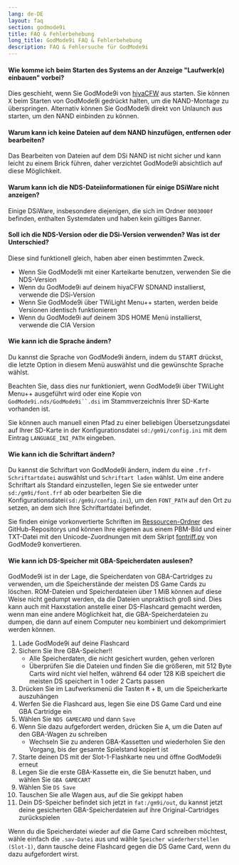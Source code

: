 ```yaml
---
lang: de-DE
layout: faq
section: godmode9i
title: FAQ & Fehlerbehebung
long_title: GodMode9i FAQ & Fehlerbehebung
description: FAQ & Fehlersuche für GodMode9i
---
```


#### Wie komme ich beim Starten des Systems an der Anzeige "Laufwerk(e) einbauen" vorbei?
Dies geschieht, wenn Sie GodMode9i von [hiyaCFW](../hiyacfw) aus starten. Sie können <kbd class="face">X</kbd> beim Starten von GodMode9i gedrückt halten, um die NAND-Montage zu überspringen. Alternativ können Sie GodMode9i direkt von Unlaunch aus starten, um den NAND einbinden zu können.

#### Warum kann ich keine Dateien auf dem NAND hinzufügen, entfernen oder bearbeiten?
Das Bearbeiten von Dateien auf dem DSi NAND ist nicht sicher und kann leicht zu einem Brick führen, daher verzichtet GodMode9i absichtlich auf diese Möglichkeit.

#### Warum kann ich die NDS-Dateiinformationen für einige DSiWare nicht anzeigen?
Einige DSiWare, insbesondere diejenigen, die sich im Ordner `0003000f` befinden, enthalten Systemdaten und haben kein gültiges Banner.

#### Soll ich die NDS-Version oder die DSi-Version verwenden? Was ist der Unterschied?
Diese sind funktionell gleich, haben aber einen bestimmten Zweck.
- Wenn Sie GodMode9i mit einer Karteikarte benutzen, verwenden Sie die NDS-Version
- Wenn du GodMode9i auf deinem hiyaCFW SDNAND installierst, verwende die DSi-Version
- Wenn Sie GodMode9i über TWiLight Menu++ starten, werden beide Versionen identisch funktionieren
- Wenn du GodMode9i auf deinem 3DS HOME Menü installierst, verwende die CIA Version

#### Wie kann ich die Sprache ändern?
Du kannst die Sprache von GodMode9i ändern, indem du <kbd>START</kbd> drückst, die letzte Option in diesem Menü auswählst und die gewünschte Sprache wählst.

Beachten Sie, dass dies nur funktioniert, wenn GodMode9i über TWiLight Menu++ ausgeführt wird oder eine Kopie von `GodMode9i.nds/GodMode9i``.dsi` im Stammverzeichnis Ihrer SD-Karte vorhanden ist.

Sie können auch manuell einen Pfad zu einer beliebigen Übersetzungsdatei auf Ihrer SD-Karte in der Konfigurationsdatei `sd:/gm9i/config.ini` mit dem Eintrag `LANGUAGE_INI_PATH` eingeben.

#### Wie kann ich die Schriftart ändern?
Du kannst die Schriftart von GodMode9i ändern, indem du eine `.frf-Schriftartdatei` auswählst und `Schriftart laden` wählst. Um eine andere Schriftart als Standard einzustellen, legen Sie sie entweder unter `sd:/gm9i/font.frf` ab oder bearbeiten Sie die Konfigurationsdatei`(sd:/gm9i/config.ini`), um den `FONT_PATH` auf den Ort zu setzen, an dem sich Ihre Schriftartdatei befindet.

Sie finden einige vorkonvertierte Schriften im [Ressourcen-Ordner](https://github.com/DS-Homebrew/GodMode9i/tree/master/resources/fonts) des GitHub-Repositorys und können Ihre eigenen aus einem PBM-Bild und einer TXT-Datei mit den Unicode-Zuordnungen mit dem Skript [fontriff.py](https://github.com/d0k3/GodMode9/blob/master/utils/fontriff.py) von GodMode9 konvertieren.

#### Wie kann ich DS-Speicher mit GBA-Speicherdaten auslesen?
GodMode9i ist in der Lage, die Speicherdaten von GBA-Cartridges zu verwenden, um die Speicherstände der meisten DS Game Cards zu löschen. ROM-Dateien und Speicherdateien über 1 MiB können auf diese Weise nicht gedumpt werden, da die Dateien unpraktisch groß sind. Dies kann auch mit Haxxstation anstelle einer DS-Flashcard gemacht werden, wenn man eine andere Möglichkeit hat, die GBA-Speicherdateien zu dumpen, die dann auf einem Computer neu kombiniert und dekomprimiert werden können.

1. Lade GodMode9i auf deine Flashcard
1. Sichern Sie Ihre GBA-Speicher!!
   - Alle Speicherdaten, die nicht gesichert wurden, gehen verloren
   - Überprüfen Sie die Dateien und finden Sie die größeren, mit 512 Byte Carts wird nicht viel helfen, während 64 oder 128 KiB speichert die meisten DS speichert in 1 oder 2 Carts passen
1. Drücken Sie im Laufwerksmenü die Tasten <kbd class="r">R</kbd> + <kbd class="face">B</kbd>, um die Speicherkarte auszuhängen
1. Werfen Sie die Flashcard aus, legen Sie eine DS Game Card und eine GBA Cartridge ein
1. Wählen Sie `NDS GAMECARD` und dann `Save`
1. Wenn Sie dazu aufgefordert werden, drücken Sie <kbd class="face">A</kbd>, um die Daten auf den GBA-Wagen zu schreiben
   - Wechseln Sie zu anderen GBA-Kassetten und wiederholen Sie den Vorgang, bis der gesamte Spielstand kopiert ist
1. Starte deinen DS mit der Slot-1-Flashkarte neu und öffne GodMode9i erneut
1. Legen Sie die erste GBA-Kassette ein, die Sie benutzt haben, und wählen Sie `GBA GAMECART`
1. Wählen Sie `DS Save`
1. Tauschen Sie alle Wagen aus, auf die Sie gekippt haben
1. Dein DS-Speicher befindet sich jetzt in `fat:/gm9i/out`, du kannst jetzt deine gesicherten GBA-Speicherdateien auf ihre Original-Cartridges zurückspielen

Wenn du die Speicherdatei wieder auf die Game Card schreiben möchtest, wähle einfach die `.sav-Datei` aus und wähle `Speicher wiederherstellen (Slot-1)`, dann tausche deine Flashcard gegen die DS Game Card, wenn du dazu aufgefordert wirst.
